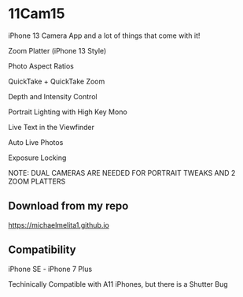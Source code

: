 # 11Cam15

iPhone 13 Camera App and a lot of things that come with it!

Zoom Platter (iPhone 13 Style)

Photo Aspect Ratios

QuickTake + QuickTake Zoom

Depth and Intensity Control

Portrait Lighting with High Key Mono

Live Text in the Viewfinder 

Auto Live Photos

Exposure Locking


NOTE: DUAL CAMERAS ARE NEEDED FOR PORTRAIT TWEAKS AND 2 ZOOM PLATTERS

## Download from my repo

https://michaelmelita1.github.io

## Compatibility

iPhone SE - iPhone 7 Plus

Techinically Compatible with A11 iPhones, but there is a Shutter Bug

